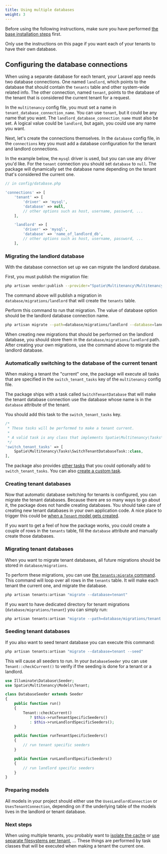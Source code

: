 ```yaml
---
title: Using multiple databases
weight: 3
---
```


Before using the following instructions, make sure you have performed [the base installation steps](/docs/laravel-multitenancy/v1/installation/base-installation) first.

Only use the instructions on this page if you want each of your tenants to have their own database.

## Configuring the database connections

When using a separate database for each tenant, your Laravel app needs two database connections. One named `landlord`, which points to the database that should contain the `tenants` table and other system-wide related info. The other connection, named `tenant`, points to the database of the tenant that is considered the current tenant for a request.

In the `multitenancy` config file, you must set a name in `tenant_database_connection_name`. You can use `tenant`, but it could be any name that you want. The `landlord_database_connection_name` must also be set. A logical value could be `landlord`, but again, you could use any name you want.

Next, let's create the connections themselves. In the `database` config file, in the `connections` key you must add a database configuration for the tenant and landlord connections.

In the example below, the `mysql` driver is used, but you can use any driver you'd like. For the `tenant` connection you should set `database` to `null`. The package will dynamically set the database name depending on the tenant that's considered the current one.

```php
// in config/database.php

'connections' => [
    'tenant' => [
        'driver' => 'mysql',
        'database' => null,
        // other options such as host, username, password, ...
    ],

    'landlord' => [
        'driver' => 'mysql',
        'database' => 'name_of_landlord_db',
        // other options such as host, username, password, ...
    ],
```


### Migrating the landlord database

With the database connection set up we can migrate the landlord database.

First, you must publish the migration file:

```bash
php artisan vendor:publish --provider="Spatie\Multitenancy\MultitenancyServiceProvider" --tag="migrations"
```

The command above will publish a migration in `database/migrations/landlord` that will create the `tenants` table.

Perform this command to run that migration. The value of database option should be the landlord database connection name.

```bash
php artisan migrate --path=database/migrations/landlord --database=landlord
```

When creating new migrations that should be performed on the landlord database, you should store them in the `database/migrations/landlord` path. After creating your own migrations, use the command above to migrate the landlord database.

### Automatically switching to the database of the current tenant

When making a tenant the "current" one, the package will execute all tasks that are specified in the `switch_tenant_tasks` key of the `multitenancy` config file.

The package ships with a task called `SwitchTenantDatabase` that will make the tenant database connection use the database whose name is in the `database` attribute of the tenant.

You should add this task to the `switch_tenant_tasks` key.

```php
/*
 * These tasks will be performed to make a tenant current.
 *
 * A valid task is any class that implements Spatie\Multitenancy\Tasks\SwitchTenantTask
 */
'switch_tenant_tasks' => [
    Spatie\Multitenancy\Tasks\SwitchTenantDatabaseTask::class,
],
```

The package also provides [other tasks](/docs/laravel-multitenancy/v1/using-tasks-to-prepare-the-environment/overview/) that you could optionally add to `switch_tenant_tasks`. You can also [create a custom task](/docs/laravel-multitenancy/v1/using-tasks-to-prepare-the-environment/creating-your-own-task/).

### Creating tenant databases

Now that automatic database switching for tenants is configured, you can migrate the tenant databases. Because there are so many ways to go about it, the package does not handle creating databases. You should take care of creating new tenant databases in your own application code. A nice place to trigger this could be [when a `Tenant` model gets created](/docs/laravel-multitenancy/v1/advanced-usage/using-a-custom-tenant-model/#performing-actions-when-a-tenant-gets-created).

If you want to get a feel of how the package works, you could create a couple of rows in the `tenants` table, fill the `database` attribute and manually create those databases.

### Migrating tenant databases

When you want to migrate tenant databases, all future migrations should be stored in `database/migrations`.

To perform these migrations, you can use [the `tenants:migrate` command](/docs/laravel-multitenancy/v1/advanced-usage/executing-artisan-commands-for-each-tenant). This command will loop over all rows in the `tenants` table. It will make each tenant the current one, and migrate the database.

```bash
php artisan tenants:artisan "migrate --database=tenant"
```

If you want to have dedicated directory for tenant migrations (`database/migrations/tenant`) you can simply run:

```bash
php artisan tenants:artisan "migrate --path=database/migrations/tenant --database=tenant" 
```

### Seeding tenant databases

If you also want to seed tenant database you can execute this command:

```bash
php artisan tenants:artisan "migrate --database=tenant --seed"
```

This will cause all seeders to run. In your `DatabaseSeeder` you can use `Tenant::checkCurrent()` to verify if the seeding is done for a tenant or a landlord.

```php
use Illuminate\Database\Seeder;
use Spatie\Multitenancy\Models\Tenant;

class DatabaseSeeder extends Seeder
{
    public function run()
    {
        Tenant::checkCurrent()
           ? $this->runTenantSpecificSeeders()
           : $this->runLandlordSpecificSeeders();
    }

    public function runTenantSpecificSeeders()
    {
        // run tenant specific seeders
    }

    public function runLandlordSpecificSeeders()
    {
        // run landlord specific seeders
    }
}
```

### Preparing models

All models in your project should either use the `UsesLandlordConnection` or `UsesTenantConnection`, depending on if the underlying table of the models lives in the landlord or tenant database.

### Next steps

When using multiple tenants, you probably want to [isolate the cache](/docs/laravel-multitenancy/v1/using-tasks-to-prepare-the-environment/prefixing-cache/) or [use separate filesystems per tenant](/docs/laravel-multitenancy/v1/using-tasks-to-prepare-the-environment/filesystem/), ... These things are performed by task classes that will be executed when making a tenant the current one.
